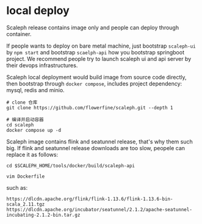 # local deploy

Scaleph release contains image only and people can deploy through container.

If people wants to deploy on bare metal machine, just bootstrap `scaleph-ui` by `npm start` and bootstrap `scaelph-api` how you bootstrap springboot project. We recommend people try to launch scaleph ui and api server by their devops infrastructures.

Scaleph local deployment would build image from source code directly, then bootstrap through `docker compose`, includes project dependency: mysql, redis and minio.

```shell
# clone 仓库
git clone https://github.com/flowerfine/scaleph.git --depth 1

# 编译并启动容器
cd scaleph
docker compose up -d
```

Scaleph image contains flink and seatunnel release, that's why them such big. If flink and seatunnel release downloads are too slow, peopele can replace it as follows:

```shell
cd $SCALEPH_HOME/tools/docker/build/scaleph-api

vim Dockerfile
```

such as:

```
https://dlcdn.apache.org/flink/flink-1.13.6/flink-1.13.6-bin-scala_2.11.tgz
https://dlcdn.apache.org/incubator/seatunnel/2.1.2/apache-seatunnel-incubating-2.1.2-bin.tar.gz
```

